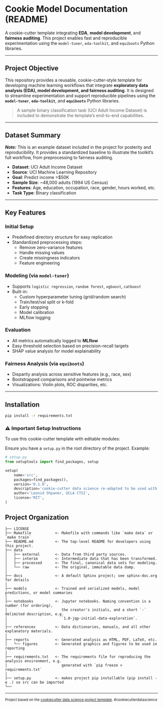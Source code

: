 Cookie Model Documentation (README)
=========================================

A cookie-cutter template integrating **EDA**, **model development**, and **fairness auditing**. This project enables fast and reproducible experimentation using the `model-tuner`, `eda-toolkit`, and `equiboots` Python libraries.

---

## Project Objective

This repository provides a reusable, cookie-cutter-style template for developing machine learning workflows that integrate **exploratory data analysis (EDA), model development, and fairness auditing**. It is designed to streamline experimentation and support reproducible pipelines using the **`model-tuner`**, **`eda-toolkit`**, and **`equiboots`** Python libraries.

> A sample binary classification task (UCI Adult Income Dataset) is included to demonstrate the template’s end-to-end capabilities.

---

## Dataset Summary

***Note:*** This is an example dataset included in the project for posterity and reproducibility. It provides a standardized baseline to illustrate the toolkit’s full workflow, from preprocessing to fairness auditing.

- **Dataset**: UCI Adult Income Dataset
- **Source**: UCI Machine Learning Repository  
- **Goal**: Predict income >$50K  
- **Sample Size**: ~48,000 adults (1994 US Census)  
- **Features**: Age, education, occupation, race, gender, hours worked, etc.  
- **Task Type**: Binary classification

---

## Key Features

### Initial Setup

- Predefined directory structure for easy replication
- Standardized preprocessing steps:
  - Remove zero-variance features
  - Handle missing values
  - Create missingness indicators
  - Feature engineering

### Modeling (via `model-tuner`)

- Supports `logistic regression`, `random forest`, `xgboost`, `catboost`
- Built-in:
  - Custom hyperparameter tuning (grid/random search)
  - Train/test/val split or k-fold
  - Early stopping
  - Model calibration
  - MLflow logging

### Evaluation

- All metrics automatically logged to **MLflow**
- Easy threshold selection based on precision-recall targets
- SHAP value analysis for model explainability

### Fairness Analysis (via `equiboots`)

- Disparity analysis across sensitive features (e.g., race, sex)
- Bootstrapped comparisons and pointwise metrics
- Visualizations: Violin plots, ROC disparities, etc.

---

## Installation

```bash
pip install -r requirements.txt
```

### ⚠️ Important Setup Instructions
To use this cookie-cutter template with editable modules:

  Ensure you have a `setup.py` in the root directory of the project. Example:

  ```python
  # setup.py
  from setuptools import find_packages, setup
  
  setup(
      name='src',
      packages=find_packages(),
      version='0.1.0',
      description='cookie-cutter data science re-adapted to be used with the `model-tuner`, `eda-toolkit`, and `equiboots` Python libraries.',
      author='Leonid Shpaner, UCLA CTSI',
      license='MIT',
  )
  ```

Project Organization
-------------------------

    ├── LICENSE
    ├── Makefile           <- Makefile with commands like `make data` or `make train`
    ├── README.md          <- The top-level README for developers using this project.
    ├── data
    │   ├── external       <- Data from third party sources.
    │   ├── interim        <- Intermediate data that has been transformed.
    │   ├── processed      <- The final, canonical data sets for modeling.
    │   └── raw            <- The original, immutable data dump.
    │
    ├── docs               <- A default Sphinx project; see sphinx-doc.org for details
    │
    ├── models             <- Trained and serialized models, model predictions, or model summaries
    │
    ├── notebooks          <- Jupyter notebooks. Naming convention is a number (for ordering),
    │                         the creator's initials, and a short `-` delimited description, e.g.
    │                         `1.0-jqp-initial-data-exploration`.
    │
    ├── references         <- Data dictionaries, manuals, and all other explanatory materials.
    │
    ├── reports            <- Generated analysis as HTML, PDF, LaTeX, etc.
    │   └── figures        <- Generated graphics and figures to be used in reporting
    │
    ├── requirements.txt   <- The requirements file for reproducing the analysis environment, e.g.
    │                         generated with `pip freeze > requirements.txt`
    │
    ├── setup.py           <- makes project pip installable (pip install -e .) so src can be imported
    └── 


--------

<p><small>Project based on the <a target="_blank" href="https://drivendata.github.io/cookiecutter-data-science/">cookiecutter data science project template</a>. #cookiecutterdatascience</small></p>
